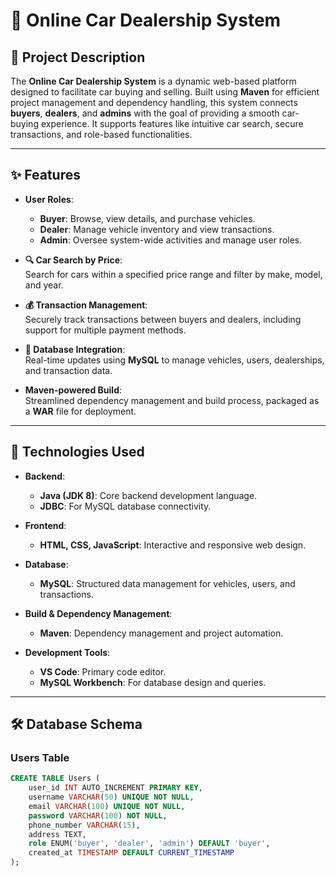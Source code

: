 # 🚗 **Online Car Dealership System**

## 📜 **Project Description**

The **Online Car Dealership System** is a dynamic web-based platform designed to facilitate car buying and selling. Built using **Maven** for efficient project management and dependency handling, this system connects **buyers**, **dealers**, and **admins** with the goal of providing a smooth car-buying experience. It supports features like intuitive car search, secure transactions, and role-based functionalities.

---

## ✨ **Features**

- **User Roles**:  
  - **Buyer**: Browse, view details, and purchase vehicles.  
  - **Dealer**: Manage vehicle inventory and view transactions.  
  - **Admin**: Oversee system-wide activities and manage user roles.  

- **🔍 Car Search by Price**:  
  Search for cars within a specified price range and filter by make, model, and year.  

- **💰 Transaction Management**:  
  Securely track transactions between buyers and dealers, including support for multiple payment methods.  

- **🔗 Database Integration**:  
  Real-time updates using **MySQL** to manage vehicles, users, dealerships, and transaction data.  

- **Maven-powered Build**:  
  Streamlined dependency management and build process, packaged as a **WAR** file for deployment.  

---

## 🚀 **Technologies Used**

- **Backend**:  
  - **Java (JDK 8)**: Core backend development language.  
  - **JDBC**: For MySQL database connectivity.  

- **Frontend**:  
  - **HTML, CSS, JavaScript**: Interactive and responsive web design.  

- **Database**:  
  - **MySQL**: Structured data management for vehicles, users, and transactions.  

- **Build & Dependency Management**:  
  - **Maven**: Dependency management and project automation.  

- **Development Tools**:  
  - **VS Code**: Primary code editor.  
  - **MySQL Workbench**: For database design and queries.  

---

## 🛠️ **Database Schema**

### **Users Table**

```sql
CREATE TABLE Users (
    user_id INT AUTO_INCREMENT PRIMARY KEY,
    username VARCHAR(50) UNIQUE NOT NULL,
    email VARCHAR(100) UNIQUE NOT NULL,
    password VARCHAR(100) NOT NULL,
    phone_number VARCHAR(15),
    address TEXT,
    role ENUM('buyer', 'dealer', 'admin') DEFAULT 'buyer',
    created_at TIMESTAMP DEFAULT CURRENT_TIMESTAMP
);
